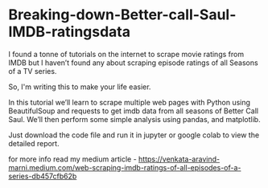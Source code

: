 # Breaking-down-Better-call-Saul-IMDB-ratingsdata
I found a tonne of tutorials on the internet to scrape movie ratings from IMDB but I haven’t found any about scraping episode ratings of all Seasons of a TV series. 

So, I'm writing this to make your life easier.  

In this tutorial we’ll learn to scrape multiple web pages with Python using BeautifulSoup and requests to get imdb data from all seasons of Better Call Saul. We’ll then perform some simple analysis using pandas, and matplotlib.

Just download the code file and run it in jupyter or google colab to view the detailed report.

for more info read my medium article - https://venkata-aravind-marni.medium.com/web-scraping-imdb-ratings-of-all-episodes-of-a-series-db457cfb62b
